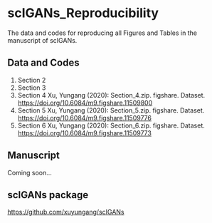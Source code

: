 # scIGANs_Reproducibility
The data and codes for reproducing all Figures and Tables in the manuscript of scIGANs.
## Data and Codes
1. Section 2
2. Section 3
3. Section 4
Xu, Yungang (2020): Section_4.zip. figshare. Dataset. https://doi.org/10.6084/m9.figshare.11509800
4. Section 5
Xu, Yungang (2020): Section_5.zip. figshare. Dataset. https://doi.org/10.6084/m9.figshare.11509776
5. Section 6
Xu, Yungang (2020): Section_6.zip. figshare. Dataset. https://doi.org/10.6084/m9.figshare.11509773
## Manuscript
Coming soon...
## scIGANs package
https://github.com/xuyungang/scIGANs

